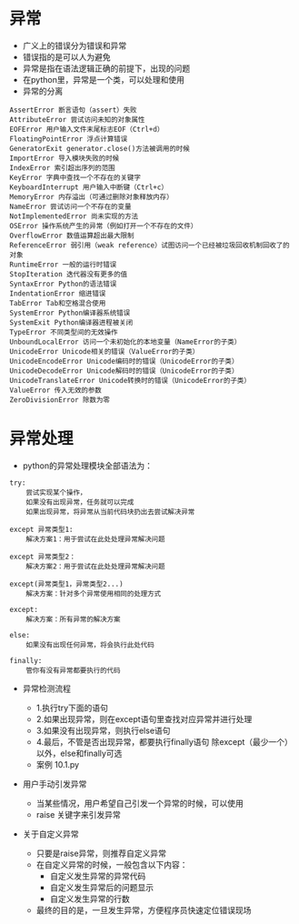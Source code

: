 # 异常
- 广义上的错误分为错误和异常
- 错误指的是可以人为避免
- 异常是指在语法逻辑正确的前提下，出现的问题
- 在python里，异常是一个类，可以处理和使用
- 异常的分离
```
AssertError 断言语句（assert）失败
AttributeError 尝试访问未知的对象属性
EOFError 用户输入文件末尾标志EOF（Ctrl+d）
FloatingPointError 浮点计算错误
GeneratorExit generator.close()方法被调用的时候
ImportError 导入模块失败的时候
IndexError 索引超出序列的范围
KeyError 字典中查找一个不存在的关键字
KeyboardInterrupt 用户输入中断键（Ctrl+c）
MemoryError 内存溢出（可通过删除对象释放内存）
NameError 尝试访问一个不存在的变量
NotImplementedError 尚未实现的方法
OSError 操作系统产生的异常（例如打开一个不存在的文件）
OverflowError 数值运算超出最大限制
ReferenceError 弱引用（weak reference）试图访问一个已经被垃圾回收机制回收了的对象
RuntimeError 一般的运行时错误
StopIteration 迭代器没有更多的值
SyntaxError Python的语法错误
IndentationError 缩进错误
TabError Tab和空格混合使用
SystemError Python编译器系统错误
SystemExit Python编译器进程被关闭
TypeError 不同类型间的无效操作
UnboundLocalError 访问一个未初始化的本地变量（NameError的子类）
UnicodeError Unicode相关的错误（ValueError的子类）
UnicodeEncodeError Unicode编码时的错误（UnicodeError的子类）
UnicodeDecodeError Unicode解码时的错误（UnicodeError的子类）
UnicodeTranslateError Unicode转换时的错误（UnicodeError的子类）
ValueError 传入无效的参数
ZeroDivisionError 除数为零
```
# 异常处理
- python的异常处理模块全部语法为：
```
try:
    尝试实现某个操作，
    如果没有出现异常，任务就可以完成
    如果出现异常，将异常从当前代码块扔出去尝试解决异常
    
except 异常类型1:
    解决方案1：用于尝试在此处处理异常解决问题
    
except 异常类型2：
    解决方案2：用于尝试在此处处理异常解决问题

except(异常类型1，异常类型2...)        
    解决方案：针对多个异常使用相同的处理方式
    
except:
    解决方案：所有异常的解决方案

else:
    如果没有出现任何异常，将会执行此处代码

finally:
    管你有没有异常都要执行的代码            
```
    
- 异常检测流程
    - 1.执行try下面的语句
    - 2.如果出现异常，则在except语句里查找对应异常并进行处理
    - 3.如果没有出现异常，则执行else语句
    - 4.最后，不管是否出现异常，都要执行finally语句
除except（最少一个）以外，else和finally可选
    - 案例 10.1.py

- 用户手动引发异常
    - 当某些情况，用户希望自己引发一个异常的时候，可以使用
    - raise 关键字来引发异常    

- 关于自定义异常                
    - 只要是raise异常，则推荐自定义异常
    - 在自定义异常的时候，一般包含以下内容：
        - 自定义发生异常的异常代码
        - 自定义发生异常后的问题显示
        - 自定义发生异常的行数
    - 最终的目的是，一旦发生异常，方便程序员快速定位错误现场    
